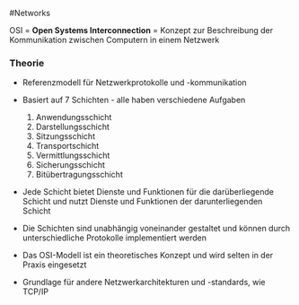 #Networks 

OSI = **Open Systems Interconnection** = Konzept zur Beschreibung der Kommunikation zwischen Computern in einem Netzwerk

### Theorie
-   Referenzmodell für Netzwerkprotokolle und -kommunikation
-   Basiert auf 7 Schichten - alle haben verschiedene Aufgaben
    1.  Anwendungsschicht
    2.  Darstellungsschicht
    3.  Sitzungsschicht
    4.  Transportschicht
    5.  Vermittlungsschicht
    6.  Sicherungsschicht
    7.  Bitübertragungsschicht

-   Jede Schicht bietet Dienste und Funktionen für die darüberliegende Schicht und nutzt Dienste und Funktionen der darunterliegenden Schicht
-   Die Schichten sind unabhängig voneinander gestaltet und können durch unterschiedliche Protokolle implementiert werden
-   Das OSI-Modell ist ein theoretisches Konzept und wird selten in der Praxis eingesetzt
-  Grundlage für andere Netzwerkarchitekturen und -standards, wie TCP/IP